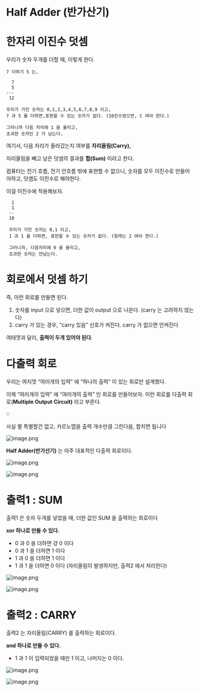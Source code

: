 # Half Adder (반가산기)

# 한자리 이진수 덧셈

우리가 숫자 두개를 더할 때, 이렇게 한다.

```
7 더하기 5 는,

  7
  5
---
 12

우리가 가진 숫자는 0,1,2,3,4,5,6,7,8,9 이고,
7 과 5 를 더하면,표현할 수 있는 숫자가 없다. (16진수였으면, C 여야 한다.)

그러니까 다음 자리에 1 을 올리고,
초과한 숫자인 2 가 남는다.
```

여기서, 다음 자리가 올라갔는지 여부를 **자리올림(Carry),**

자리올림을 빼고 남은 덧셈의 결과를 **합(Sum)** 이라고 한다.

컴퓨터는 전기 흐름, 전기 안흐름 밖에 표현할 수 없으니, 숫자를 모두 이진수로 만들어야하고, 덧셈도 이진수로 해야한다.

이걸 이진수에 적용해보자.

```
  1
  1
 --
 10
 
 우리가 가진 숫자는 0,1 이고,
 1 과 1 을 더하면, 표현할 수 있는 숫자가 없다. (원래는 2 여야 한다.)
 
 그러니까, 다음자리에 0 을 올리고,
 초과한 숫자는 안남는다.
```

# 회로에서 덧셈 하기

즉, 이런 회로를 만들면 된다.

1. 숫자를 input 으로 넣으면, 더한 값이 output 으로 나온다. (carry 는 고려하지 않는다)
2. carry 가 있는 경우, “carry 있음” 신호가 켜진다. carry 가 없으면 안켜진다

여태껏과 달리, **출력이 두개 있어야 된다**.

# 다출력 회로

우리는 여지껏 “여러개의 입력” 에 “하나의 출력” 이 있는 회로만 설계했다.

이제 “여러개의 입력” 에 “여러개의 출력” 인 회로를 만들어보자. 이런 회로를 다출력 회로(**Multiple Output Circuit)** 라고 부른다.


💡

사실 별 특별할건 없고, 카르노맵을 출력 개수만큼 그린다음, 합치면 됩니다

</aside>

![image.png](Half%20Adder%20(%E1%84%87%E1%85%A1%E1%86%AB%E1%84%80%E1%85%A1%E1%84%89%E1%85%A1%E1%86%AB%E1%84%80%E1%85%B5)%201bc80ae0869c81948678e5b2e93867e3/image.png)

**Half Adder(반가산기)** 는 아주 대표적인 다출력 회로이다.

![image.png](Half%20Adder%20(%E1%84%87%E1%85%A1%E1%86%AB%E1%84%80%E1%85%A1%E1%84%89%E1%85%A1%E1%86%AB%E1%84%80%E1%85%B5)%201bc80ae0869c81948678e5b2e93867e3/image%201.png)

![image.png](Half%20Adder%20(%E1%84%87%E1%85%A1%E1%86%AB%E1%84%80%E1%85%A1%E1%84%89%E1%85%A1%E1%86%AB%E1%84%80%E1%85%B5)%201bc80ae0869c81948678e5b2e93867e3/image%202.png)

# 출력1 : SUM

출력1 은 숫자 두개를 넣었을 때, 더한 값인 SUM 을 출력하는 회로이다

**xor 하나로 만들 수 있다.**

- 0 과 0 을 더하면 걍 0 이다
- 0 과 1 을 더하면 1 이다
- 1 과 0 을 더하면 1 이다
- 1 과 1 을 더하면 0 이다 (자리올림이 발생하지만, 출력2 에서 처리한다)

![image.png](Half%20Adder%20(%E1%84%87%E1%85%A1%E1%86%AB%E1%84%80%E1%85%A1%E1%84%89%E1%85%A1%E1%86%AB%E1%84%80%E1%85%B5)%201bc80ae0869c81948678e5b2e93867e3/image%203.png)

![image.png](Half%20Adder%20(%E1%84%87%E1%85%A1%E1%86%AB%E1%84%80%E1%85%A1%E1%84%89%E1%85%A1%E1%86%AB%E1%84%80%E1%85%B5)%201bc80ae0869c81948678e5b2e93867e3/image%204.png)

# 출력2 : CARRY

출력2 는 자리올림(CARRY) 를 출력하는 회로이다.

**and 하나로 만들 수 있다.**

- 1 과 1 이 입력되었을 때만 1 이고, 나머지는 0 이다.

![image.png](Half%20Adder%20(%E1%84%87%E1%85%A1%E1%86%AB%E1%84%80%E1%85%A1%E1%84%89%E1%85%A1%E1%86%AB%E1%84%80%E1%85%B5)%201bc80ae0869c81948678e5b2e93867e3/image%205.png)

![image.png](Half%20Adder%20(%E1%84%87%E1%85%A1%E1%86%AB%E1%84%80%E1%85%A1%E1%84%89%E1%85%A1%E1%86%AB%E1%84%80%E1%85%B5)%201bc80ae0869c81948678e5b2e93867e3/image%206.png)